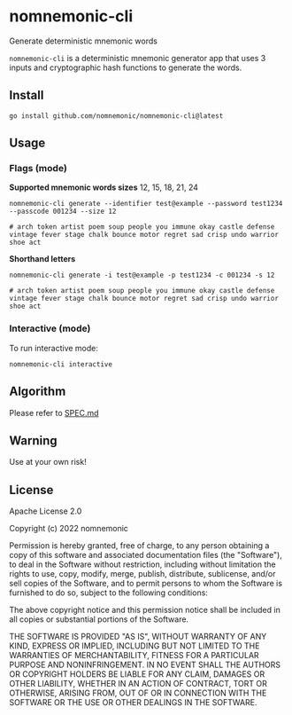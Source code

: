 # nomnemonic-cli

Generate deterministic mnemonic words

`nomnemonic-cli` is a deterministic mnemonic generator app that uses 3 inputs and cryptographic hash functions to generate the words.

## Install

```
go install github.com/nomnemonic/nomnemonic-cli@latest
```

## Usage

### Flags (mode)

**Supported mnemonic words sizes**
12, 15, 18, 21, 24

```
nomnemonic-cli generate --identifier test@example --password test1234 --passcode 001234 --size 12

# arch token artist poem soup people you immune okay castle defense vintage fever stage chalk bounce motor regret sad crisp undo warrior shoe act
```

**Shorthand letters**

```
nomnemonic-cli generate -i test@example -p test1234 -c 001234 -s 12

# arch token artist poem soup people you immune okay castle defense vintage fever stage chalk bounce motor regret sad crisp undo warrior shoe act
```

### Interactive (mode)

To run interactive mode:
```
nomnemonic-cli interactive
```

## Algorithm

Please refer to [SPEC.md](https://github.com/nomnemonic/nomnemonic/blob/main/SPEC.md)

## Warning

Use at your own risk!

## License

Apache License 2.0

Copyright (c) 2022 nomnemonic

Permission is hereby granted, free of charge, to any person obtaining a copy of this software and associated documentation files (the "Software"), to deal in the Software without restriction, including without limitation the rights to use, copy, modify, merge, publish, distribute, sublicense, and/or sell copies of the Software, and to permit persons to whom the Software is furnished to do so, subject to the following conditions:

The above copyright notice and this permission notice shall be included in all copies or substantial portions of the Software.

THE SOFTWARE IS PROVIDED "AS IS", WITHOUT WARRANTY OF ANY KIND, EXPRESS OR IMPLIED, INCLUDING BUT NOT LIMITED TO THE WARRANTIES OF MERCHANTABILITY, FITNESS FOR A PARTICULAR PURPOSE AND NONINFRINGEMENT. IN NO EVENT SHALL THE AUTHORS OR COPYRIGHT HOLDERS BE LIABLE FOR ANY CLAIM, DAMAGES OR OTHER LIABILITY, WHETHER IN AN ACTION OF CONTRACT, TORT OR OTHERWISE, ARISING FROM, OUT OF OR IN CONNECTION WITH THE SOFTWARE OR THE USE OR OTHER DEALINGS IN THE SOFTWARE.
